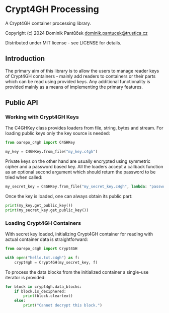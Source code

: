 Crypt4GH Processing
===================

A Crypt4GH container processing library.

Copyright (c) 2024 Dominik Pantůček <dominik.pantucek@trustica.cz>

Distributed under MIT license - see LICENSE for details.

Introduction
------------

The primary aim of this library is to allow the users to manage reader
keys of Crypt4GH containers - mainly add readers to containers or
their parts which can be read using provided keys. Any additional
functionality is provided mainly as a means of implementing the
primary features.

Public API
----------

### Working with Crypt4GH Keys

The C4GHKey class provides loaders from file, string, bytes and
stream. For loading public keys only the key source is needed:

```python
from oarepo_c4gh import C4GHKey

my_key = C4GHKey.from_file("my_key.c4gh")
```

Private keys on the other hand are usually encrypted using symmetric
cipher and a password based key. All the loaders accept a callback
function as an optional second argument which should return the
password to be tried when called:

```python
my_secret_key = C4GHKey.from_file("my_secret_key.c4gh", lambda: "password")
```

Once the key is loaded, one can always obtain its public part:

```python
print(my_key.get_public_key())
print(my_secret_key.get_public_key())
```

### Loading Crypt4GH Containers

With secret key loaded, initializing Crypt4GH container for reading
with actual container data is straightforward:

```python
from oarepo_c4gh import Crypt4GH

with open("hello.txt.c4gh") as f:
	crypt4gh = Crypt4GH(my_secret_key, f)
```

To process the data blocks from the initialized container a single-use
iterator is provided:

```python
for block in crypt4gh.data_blocks:
    if block.is_deciphered:
	    print(block.cleartext)
	else:
	    print("Cannot decrypt this block.")
```
